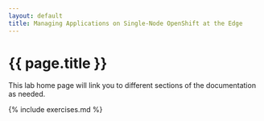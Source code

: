 ```yaml
---
layout: default
title: Managing Applications on Single-Node OpenShift at the Edge
---
```


# {{ page.title }}

This lab home page will link you to different sections of the documentation as needed.

{% include exercises.md %}
